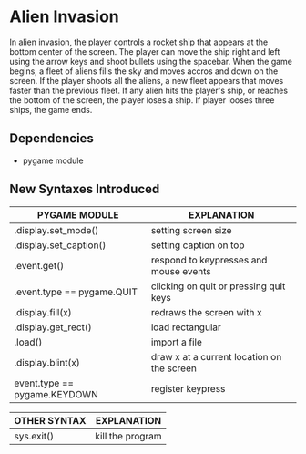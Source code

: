 # Alien Invasion

In alien invasion, the player controls a rocket ship that appears at the bottom
center of the screen. The player can move the ship right and left using the
arrow keys and shoot bullets using the spacebar. When the game begins, a fleet
of aliens fills the sky and moves accros and down on the screen. If the player
shoots all the aliens, a new fleet appears that moves faster than the previous
fleet. If any alien hits the player's ship, or reaches the bottom of the
screen, the player loses a ship. If player looses three ships, the game ends.

## Dependencies

- pygame module

## New Syntaxes Introduced

| PYGAME MODULE                  | EXPLANATION                                |
|--------------------------------|--------------------------------------------|
| .display.set_mode()            | setting screen size                        |
| .display.set_caption()         | setting caption on top                     |                 
| .event.get()                   | respond to keypresses and mouse events     |
| .event.type == pygame.QUIT     | clicking on quit or pressing quit keys     |
| .display.fill(x)               | redraws the screen with x                  |
| .display.get_rect()            | load rectangular                           |
| .load()                        | import a file                              |
| .display.blint(x)              | draw x at a current location on the screen | 
| event.type == pygame.KEYDOWN   | register keypress                          |

| OTHER SYNTAX | EXPLANATION      |
|--------------|------------------|
| sys.exit()   | kill the program |